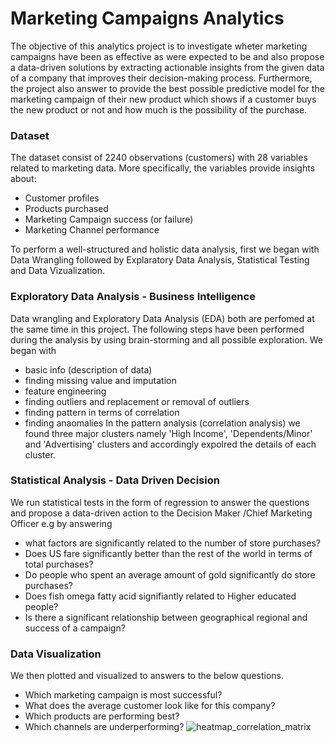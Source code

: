 # Marketing Campaigns Analytics
The objective of this analytics project is to investigate wheter marketing campaigns have been as effective as were expected to be and also propose a data-driven solutions by extracting actionable insights from the given data of a company that improves their decision-making process. Furthermore, the project also answer to provide the best possible predictive model for the marketing campaign of their new product which shows if a customer buys the new product or not and how much is the possibility of the purchase.

### Dataset
The dataset consist of 2240 observations (customers) with 28 variables related to marketing data. More specifically, the variables provide insights about:
- Customer profiles
- Products purchased
- Marketing Campaign success (or failure)
- Marketing Channel performance

To perform a well-structured and holistic data analysis, first we began with Data Wrangling followed by Explaratory Data Analysis, Statistical Testing and Data Vizualization.

### Exploratory Data Analysis - Business Intelligence
Data wrangling and Exploratory Data Analysis (EDA) both are perfomed at the same time in this project. The following steps have been performed during the analysis by using brain-storming and all possible exploration. We began with
- basic info (description of data)
- finding missing value and imputation
- feature engineering
- finding outliers and replacement or removal of outliers
- finding pattern in terms of correlation
- finding anaomalies
In the pattern analysis (correlation analysis) we found three major clusters namely 'High Income', 'Dependents/Minor' and 'Advertising' clusters and accordingly expolred the details of each cluster.

### Statistical Analysis - Data Driven Decision
We run statistical tests in the form of regression to answer the questions and propose a data-driven action to the Decision Maker /Chief Marketing Officer e.g by answering 
- what factors are significantly related to the number of store purchases?
- Does US fare significantly better than the rest of the world in terms of total purchases?
- Do people who spent an average amount of gold significantly do store purchases? 
- Does fish omega fatty acid signifiantly related to Higher educated people?
- Is there a significant relationship between geographical regional and success of a campaign?

### Data Visualization 
We then plotted and visualized to answers to the below questions.
- Which marketing campaign is most successful?
- What does the average customer look like for this company?
- Which products are performing best?
- Which channels are underperforming?
![heatmap_correlation_matrix](https://user-images.githubusercontent.com/36482524/148923435-5929d923-2007-495a-90a5-a8742d7aa6ac.png)
